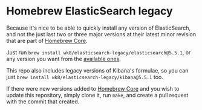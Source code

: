 # Homebrew ElasticSearch legacy

Because it's nice to be able to quickly install any version of ElasticSearch, and not the just last two or three major versions at their latest minor revision that are part of [Homebrew Core](https://github.com/Homebrew/homebrew-core).

Just run `brew install wk8/elasticsearch-legacy/elasticsearch@5.5.1`, or any version you want from the [available ones](https://github.com/wk8/homebrew-elasticsearch-legacy/tree/master/Formula).

This repo also includes legacy versions of Kibana's formulae, so you can just `brew install wk8/elasticsearch-legacy/kibana@5.5.1` too.

If there were new versions added to [Homebrew Core](https://github.com/Homebrew/homebrew-core) and you wish to update this repository, simply clone it, run `make`, and create a pull request with the commit that created.
